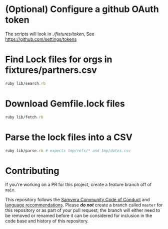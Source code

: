 # (Optional) Configure a github OAuth token
The scripts will look in *./fixtures/token*, See https://github.com/settings/tokens


# Find Lock files for orgs in fixtures/partners.csv
```ruby
ruby lib/search.rb
```

# Download Gemfile.lock files
```ruby
ruby lib/fetch.rb
```

# Parse the lock files into a CSV
```ruby
ruby lib/parse.rb # expects tmp/refs/* and tmp/dates.csv
```

# Contributing 

If you're working on a PR for this project, create a feature branch off of `main`. 

This repository follows the [Samvera Community Code of Conduct](https://samvera.atlassian.net/wiki/spaces/samvera/pages/405212316/Code+of+Conduct) and [language recommendations](https://github.com/samvera/maintenance/blob/master/templates/CONTRIBUTING.md#language).  Please ***do not*** create a branch called `master` for this repository or as part of your pull request; the branch will either need to be removed or renamed before it can be considered for inclusion in the code base and history of this repository.
